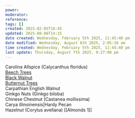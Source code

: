 ```yaml
---
power: 
moderator: 
reference: 
tags: []
created: 2025-02-05T18:45
updated: 2025-08-06T14:15
date created: Wednesday, February 5th 2025, 11:45:40 pm
date modified: Wednesday, August 6th 2025, 2:05:18 am
time created: Wednesday, February 5th 2025, 11:45:40 pm
last update: Thursday, August 7th 2025, 9:27:08 pm
---
```

Carolina Allspice (Calycanthus floridus)  
[Beech Trees](https://localhost/tiki-26.2/tiki-editpage.php?page=Fagus+grandifolia)  
[Black Walnut](https://localhost/tiki-26.2/tiki-editpage.php?page=Juglans+nigra)  
[Butternut Trees](https://localhost/tiki-26.2/tiki-editpage.php?page=Juglans+cinerea)  
Carpathian English Walnut  
Ginkgo Nuts (Ginkgo biloba)  
Chinese Chestnut (Castanea mollissima)  
Carya illinoinensis|Hardy Pecan  
Hazelnut (Corylus avellana)
[[Almonds 1]]